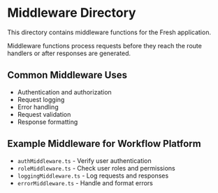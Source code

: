 # Middleware Directory

This directory contains middleware functions for the Fresh application.

Middleware functions process requests before they reach the route handlers or after responses are generated.

## Common Middleware Uses

- Authentication and authorization
- Request logging
- Error handling
- Request validation
- Response formatting

## Example Middleware for Workflow Platform

- `authMiddleware.ts` - Verify user authentication
- `roleMiddleware.ts` - Check user roles and permissions
- `loggingMiddleware.ts` - Log requests and responses
- `errorMiddleware.ts` - Handle and format errors